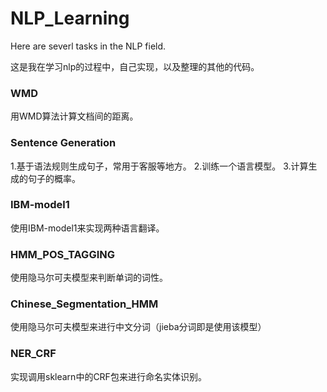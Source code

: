 # NLP_Learning
Here are severl tasks in the NLP field.

这是我在学习nlp的过程中，自己实现，以及整理的其他的代码。
### WMD
用WMD算法计算文档间的距离。
### Sentence Generation
1.基于语法规则生成句子，常用于客服等地方。
2.训练一个语言模型。
3.计算生成的句子的概率。
### IBM-model1
使用IBM-model1来实现两种语言翻译。
### HMM_POS_TAGGING
使用隐马尔可夫模型来判断单词的词性。
### Chinese_Segmentation_HMM
使用隐马尔可夫模型来进行中文分词（jieba分词即是使用该模型）
### NER_CRF
实现调用sklearn中的CRF包来进行命名实体识别。

